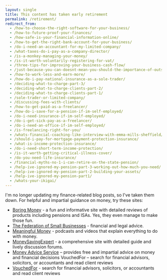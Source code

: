 ```yaml
---
layout: single
title: This content has taken early retirement
permalink: /retirement/
redirect_from:
  - /how-to-choose-the-right-software-for-your-business/
  - /how-to-future-proof-your-finances/
  - /how-safe-is-your-financial-information-online/
  - /how-to-get-the-right-bank-account-for-your-business/
  - /do-i-need-an-accountant-for-my-limited-company/
  - /what-taxes-do-i-pay-as-a-company-director/
  - /is-a-monkey-managing-your-money/
  - /is-it-worth-voluntarily-registering-for-vat/
  - /three-tips-for-improving-your-business-cash-flow/
  - /just-because-you-can-doesnt-mean-you-should-the-importance-of-outsourcing/
  - /how-to-work-less-and-earn-more/
  - /how-do-i-pay-national-insurance-as-a-sole-trader/
  - /deciding-what-to-charge-part-3/
  - /deciding-what-to-charge-clients-part-2/
  - /deciding-what-to-charge-clients-part-1/
  - /sole-trader-or-limited-company/
  - /discussing-fees-with-clients/
  - /how-to-get-paid-as-a-freelancer/
  - /how-do-i-save-for-a-pension-if-im-self-employed/
  - /do-i-need-insurance-if-im-self-employed/
  - /do-i-get-sick-pay-as-a-freelancer/
  - /do-i-need-an-office-if-im-self-employed/
  - /is-freelancing-right-for-you/
  - /whats-financial-coaching-like-interview-with-emma-mills-sheffield/
  - /should-i-pay-for-mortgage-payment-protection-insurance/
  - /what-is-income-protection-insurance/
  - /do-i-need-short-term-income-protection/
  - /is-it-worth-getting-critical-illness-cover/
  - /do-you-need-life-insurance/
  - /financial-myths-no-1-i-can-retire-on-the-state-pension/
  - /help-ive-ignored-my-pension-part-3-working-out-how-much-you-need/
  - /help-ive-ignored-my-pension-part-2-building-your-assets/
  - /help-ive-ignored-my-pension-part1/
  - /whats-your-ikigai/
---
```


I'm no longer updating my finance-related blog posts, so I've taken them down. For helpful and impartial guidance on money, try these sites:

- [Boring Money](https://www.boringmoney.co.uk) - a fun and informative site with detailed reviews of products including pensions and ISAs. Yes, they even manage to make those fun.
- [The Federation of Small Businesses](https://www.fsb.org.uk) - financial and legal advice.
- [Meaningful Money](https://meaningfulmoney.tv/) - podcasts and videos that explain everything to do with money.
- [MoneySavingExpert](https://www.moneysavingexpert.com) - a comprehensive site with detailed guide and lively discussion forums.
- [Money Advice Service](https://www.moneyadviceservice.org.uk/en) – provides free and impartial advice on money and financial decisions
VouchedFor – search for financial advisors, solicitors, or accountants and read client reviews
- [VouchedFor](https://www.vouchedfor.co.uk) - search for financial advisors, solicitors, or accountants and read client reviews